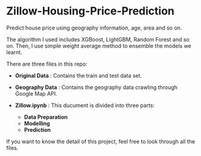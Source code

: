 # Zillow-Housing-Price-Prediction
Predict house price using geography information, age, area and so on.

The algorithm I used includes XGBoost, LightGBM, Random Forest and so on. Then, I use simple weight average method to ensemble the models we learnt.

There are three files in this repo:

- **Original Data** : Contains the train and test data set.

- **Geography Data** : Contains the geography data crawling through Google Map API.

- **Zillow.ipynb** : This ducument is divided into three parts:
  - **Data Preparation**
  - **Modelling**
  - **Prediction**


If you want to know the detail of this project, feel free to look through all the files.

